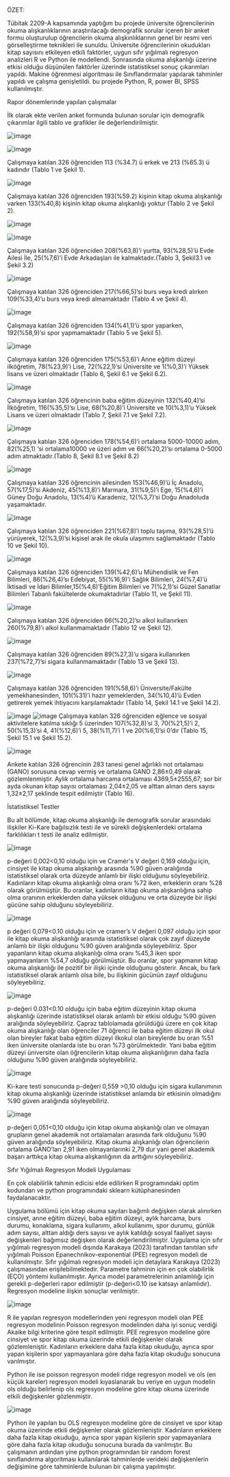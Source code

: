 ÖZET:

Tübitak 2209-A kapsamında yaptığım bu projede üniversite öğrencilerinin okuma alışkanlıklarının araştırılacağı demografik sorular içeren bir anket formu oluşturulup öğrencilerin okuma alışkınlıklarının genel bir resmi veri görselleştirme teknikleri ile sunuldu.
Üniversite öğrencilerinin okudukları kitap sayısını etkileyen etkili faktörler, uygun sıfır yığılmalı regresyon analizleri R ve Python ile modellendi. Sonrasında okuma alışkanlığı üzerine etkisi olduğu düşünülen faktörler üzerinde istatistiksel sonuç çıkarımları yapıldı. Makine öğrenmesi algoritması ile Sınıflandırmalar yapılarak tahminler yapıldı ve çalışma genişletildi. 
bu projede Python, R, power BI, SPSS kullanılmıştır.



Rapor dönemlerinde yapılan çalışmalar

İlk olarak ekte verilen anket formunda bulunan sorular için demografik çıkarımlar ilgili tablo ve grafikler ile değerlendirilmiştir.

       
![image](https://github.com/user-attachments/assets/6dbe748a-1043-41f4-9d27-dbcfc8d77185)


![image](https://github.com/user-attachments/assets/604014c4-4922-4bfc-b1a6-f803e467e33c)

Çalışmaya katılan 326 öğrenciden 113 (%34.7) ü erkek ve 213 (%65.3) ü kadındır (Tablo 1 ve Şekil 1).


![image](https://github.com/user-attachments/assets/2d499691-cf2f-49c6-84a7-7670c04e6ac9)

Çalışmaya katılan 326 öğrenciden 193(%59.2) kişinin kitap okuma alışkanlığı varken 133(%40,8) kişinin kitap okuma alışkanlığı yoktur (Tablo 2 ve Şekil 2).

![image](https://github.com/user-attachments/assets/c68e7894-2aa9-4cbd-aca2-05e0cf75fc49)

![image](https://github.com/user-attachments/assets/2db4444f-e81c-4b99-8862-32601f297e83)

Çalışmaya katılan 326 öğrenciden 208(%63,8)’i yurtta, 93(%28,5)’ü Evde Ailesi İle, 25(%7,6)’i Evde Arkadaşları ile kalmaktadır.(Tablo 3, Şekil3.1 ve Şekil 3.2)

![image](https://github.com/user-attachments/assets/20a7b8a9-fecf-42a6-9279-1b0b97e485a0)

Çalışmaya katılan 326 öğrenciden 217(%66,5)’si burs veya kredi alırken 109(%33,4)’u burs veya kredi almamaktadır (Tablo 4 ve Şekil 4).

![image](https://github.com/user-attachments/assets/17fca389-c2de-42a3-9197-705a3dc5521d)

Çalışmaya katılan 326 öğrenciden  134(%41,1)’ü spor yaparken, 192(%58,9)’si spor yapmamaktadır (Tablo 5 ve Şekil 5).

![image](https://github.com/user-attachments/assets/2b67d04d-85d0-42e3-a7ba-2e893fda8fff)

Çalışmaya katılan 326 öğrenciden 175(%53,6)’i Anne eğitim düzeyi ilköğretim, 78(%23,9)’i Lise, 72(%22,1)’si Üniversite ve 1(%0,3)’i Yüksek lisans ve üzeri olmaktadır (Tablo 6, Şekil 6.1 ve Şekil 6.2).

![image](https://github.com/user-attachments/assets/aa5710c7-66e4-41dd-981f-58c89f02c3f5)

Çalışmaya katılan 326 öğrencinin baba eğitim düzeyinin 132(%40,4)’si İlköğretim, 116(%35,5)’sı Lise, 68(%20,8)’i Üniversite ve 10(%3,1)’u Yüksek Lisans ve üzeri olmaktadır (Tablo 7, Şekil 7.1 ve Şekil 7.2).

![image](https://github.com/user-attachments/assets/f8cdf829-caac-41aa-a037-6e2a2323d09b)

Çalışmaya katılan 326 öğrenciden 178(%54,6)’i ortalama 5000-10000 adım, 82(%25,1) ‘si ortalama10000 ve üzeri adım ve 66(%20,2)’sı ortalama 0-5000 adım atmaktadır.(Tablo 8, Şekil 8.1 ve Şekil 8.2)

![image](https://github.com/user-attachments/assets/73f95561-f7ee-49fb-9a83-d816132ed1c6)

Çalışmaya katılan 326 öğrencinin ailesinden 153(%46,9)’ü İç Anadolu, 57(%17,5)’si Akdeniz, 45(%13,8)’i Marmara, 31(%9,5)’i Ege, 15(%4,6)’i Güney Doğu Anadolu, 13(%4)’ü Karadeniz, 12(%3,7)’si Doğu Anadoluda yaşamaktadır.

![image](https://github.com/user-attachments/assets/911816dc-86ba-4f1e-a818-9885ae751394)

Çalışmaya katılan 326 öğrenciden 221(%67,8)’i toplu taşıma, 93(%28,5)’ü yürüyerek, 12(%3,9)’si kişisel arak ile okula ulaşımını sağlamaktadır (Tablo 10 ve Şekil 10).

![image](https://github.com/user-attachments/assets/af7c985c-a257-4c7f-96b1-e8bda5d2114a)

Çalışmaya katılan 326 öğrenciden 139(%42,6)’u Mühendislik ve Fen Bilimleri, 86(%26,4)’sı Edebiyat, 55(%16,9)’i Sağlık Bilimleri, 24(%7,4)’ü İktisadi ve İdari Bilimler,15(%4,6)’Eğitim Bilimleri ve 7(%2,1)‘si Güzel Sanatlar Bilimleri Tabanlı fakültelerde okumaktadırlar (Tablo 11, ve Şekil 11).

![image](https://github.com/user-attachments/assets/87009b4b-bd3a-4c45-81e0-c0abc821902f)

Çalışmaya katılan 326 öğrenciden 66(%20,2)’sı alkol kullanırken 260(%79,8)’ı alkol kullanmamaktadır (Tablo 12 ve Şekil 12).

![image](https://github.com/user-attachments/assets/d3cc0d91-b364-4f77-b38e-27026c6c8fe1)

Çalışmaya katılan 326 öğrenciden 89(%27,3)’u sigara kullanırken 237(%72,7)’si sigara kullanmamaktadır (Tablo 13 ve Şekil 13).

![image](https://github.com/user-attachments/assets/fd5d5306-746e-4a72-8b2a-d4df3256a475)

Çalışmaya katılan 326 öğrenciden 191(%58,6)’i Üniversite/Fakülte yemekhanesinden, 101(%31)’i hazır yemeklerden, 34(%10,4)’ü Evden getirerek yemek ihtiyacını karşılamaktadır (Tablo 14, Şekil 14.1 ve Şekil 14.2).

![image](https://github.com/user-attachments/assets/ddc91d2d-46bd-4575-aca0-7a842fd89289)
![image](https://github.com/user-attachments/assets/4720c139-ebf3-4c1a-8c90-fc2e5c5bb677)
Çalışmaya katılan 326 öğrenciden eğlence ve sosyal aktivitelere katılma sıklığı 5 üzerinden 107(%32,8)’si 3, 70(%21,5)’i 2, 50(%15,3)’si 4, 41(%12,6)’i 5, 38(%11,7)’i 1 ve 20(%6,1)’si 0’dır (Tablo 15, Şekil 15.1 ve Şekil 15.2).

![image](https://github.com/user-attachments/assets/06690238-66ff-4a90-b1cb-b055fc65a1f4)

Ankete katılan 326 öğrencinin 283 tanesi genel ağırlıklı not ortalaması (GANO) sorusuna cevap vermiş ve ortalama GANO 2,86±0,49 olarak gözlemlenmiştir. Aylık ortalama harcama ortalaması 4369,5±2555,67; sor bir ayda okunan kitap sayısı ortalaması 2,04±2,05 ve alttan alınan ders sayısı 1,32±2,17 şeklinde tespit edilmiştir (Tablo 16).

 İstatistiksel Testler

Bu alt bölümde, kitap okuma alışkanlığı ile demografik sorular arasındaki ilişkiler Ki-Kare bağılsızlık testi ile ve sürekli değişkenlerdeki ortalama farklılıkları t testi ile analiz edilmiştir. 

![image](https://github.com/user-attachments/assets/a76e5940-f710-44de-890a-a7be54e563b0)

p-değeri 0,002<0,10 olduğu için ve Cramér's V değeri 0,169 olduğu için, cinsiyet ile kitap okuma alışkanlığı arasında %90 güven aralığında istatistiksel olarak orta düzeyde anlamlı bir ilişki olduğunu söyleyebiliriz. Kadınların kitap okuma alışkanlığı olma oranı %72 iken, erkeklerin oranı %28 olarak görülmüştür. Bu oranlar, kadınların kitap okuma alışkanlığına sahip olma oranının erkeklerden daha yüksek olduğunu ve  orta düzeyde bir ilişki gücüne sahip olduğunu söyleyebiliriz.

![image](https://github.com/user-attachments/assets/f7e237b8-45d1-4f1e-b448-ec387a0fc2ae)

p değeri 0,079<0.10 olduğu için ve cramer’s V değeri 0,097 olduğu için spor ile kitap okuma alışkanlığı arasında istatistiksel olarak çok zayıf düzeyde anlamlı bir ilişki olduğunu %90 güven aralığında söyleyebiliriz. Spor yapanların kitap okuma alışkanlığı olma oranı %45,3 iken spor yapmayanların %54,7 olduğu görülmüştür. Bu oranlar, spor yapmanın kitap okuma alışkanlığı ile pozitif bir ilişki içinde olduğunu gösterir. Ancak, bu fark istatistiksel olarak anlamlı olsa bile, bu ilişkinin gücünün zayıf olduğunu söyleyebiliriz.

![image](https://github.com/user-attachments/assets/d6bfa94c-3bc8-493a-af7b-ecc940dbfd52)

p-değeri 0.031<0.10 olduğu için baba eğitim düzeyinin kitap okuma alışkanlığı üzerinde istatistiksel olarak anlamlı bir etkisi olduğu %90 güven aralığında söyleyebiliriz. Çapraz tablolamada görüldüğü üzere en çok kitap okuma alışkanlığı olan öğrenciler 71 öğrenci ile baba eğitim düzeyi ilk okul olan bireyler fakat baba eğitim düzeyi ilkokul olan bireylerde bu oran %51 iken üniversite olanlarda iste bu oran %73 görülmektedir. Yani baba eğitim düzeyi üniversite olan öğrencilerin kitap okuma alışkanlığının daha fazla olduğunu %90 güven aralığında söyleyebiliriz.

![image](https://github.com/user-attachments/assets/5b073c79-0144-4913-909b-f302348f7299)

Ki-kare testi sonucunda p-değeri 0,559 >0,10 olduğu için sigara kullanımının kitap okuma alışkanlığı üzerinde istatistiksel anlamda bir etkisinin olmadığını %90 güven aralığında söyleyebiliriz.

![image](https://github.com/user-attachments/assets/49cb27db-d562-436f-97c1-e0e6af2213c8)

p-değeri 0,051<0,10 olduğu için kitap okuma alışkanlığı olan ve olmayan grupların genel akademik not ortalamaları arasında fark olduğunu %90 güven aralığında söyleyebiliriz. Kitap okuma alışkanlığı olan öğrencilerin ortalama GANO’ları 2,91 iken olmayanlarınki 2,79 dur yani genel akademik başarı arttıkça kitap okuma alışkanlığının da arttığını söyleyebiliriz.

Sıfır Yığılmalı Regresyon Modeli Uygulaması

En çok olabilirlik tahmin edicisi elde edilirken R programındaki optim kodundan ve python programındaki sklearn kütüphanesinden  faydalanacaktır.

Uygulama bölümü için kitap okuma sayıları bağımlı değişken olarak alınırken cinsiyet, anne eğitim düzeyi, baba eğitim düzeyi, aylık harcama, burs durumu, konaklama, sigara kullanımı, alkol kullanımı, spor durumu, günlük adım sayısı, alttan aldığı ders sayısı ve aylık katıldığı sosyal faaliyet sayısı değişkenleri bağımsız değişken olarak değerlendirilmiştir. Uygulama için sıfır yığılmalı regresyon modeli dışında Karakaya (2023) tarafından tanıtılan sıfır yığılmalı Poisson Epanechnikov-exponential (PEE) regresyon modeli de kullanılmıştır. Sıfır yığılmalı regresyon modeli için detaylara Karakaya (2023) çalışmasından erişilebilmektedir. Parametre tahminin için en çok olabilirlik (EÇO) yöntemi kullanılmıştır. Ayrıca model parametrelerinin anlamlılığı için gerekli p-değerleri rapor edilmiştir (p-değeri<0.10 ise katsayı anlamlıdır). Regresyon modeline ilişkin sonuçlar verilmiştir.

![image](https://github.com/user-attachments/assets/bdf66892-5b5e-4f27-8f83-85df6f63c383)

R ile yapılan regresyon modellerinden yeni regresyon modeli olan PEE regresyon modelinin Poisson regresyon modelinden daha iyi sonuç verdiği Akaike bilgi kriterine göre tespit edilmiştir. PEE regresyon modeline göre cinsiyet ve spor kitap okuma üzerinde etkili değişkenler olarak gözlemleniştir. Kadınların erkeklere daha fazla kitap okuduğu, ayrıca spor yapan kişilerin spor yapmayanlara göre daha fazla kitap okuduğu sonucuna varılmıştır.

Python ile ise poisson regresyon modeli ridge regresyon modeli ve ols (en küçük kareler) regresyon modeli kıyaslanarak bu veriye en uygun modelin ols olduğu belirlenip ols regresyon modeline göre kitap okuma üzerinde etkili değişkenler gözlenmiştir. 

![image](https://github.com/user-attachments/assets/133e2dc8-1027-4127-b5b9-6321c1382234)


Python ile yapılan bu OLS regresyon modeline göre de cinsiyet ve spor kitap okuma üzerinde etkili değişkenler olarak gözlemleniştir. Kadınların erkeklere daha fazla kitap okuduğu, ayrıca spor yapan kişilerin spor yapmayanlara göre daha fazla kitap okuduğu sonucuna burada da varılmıştır.
Bu çalışmanın ardından yine python programından bir random forest sınıflandırma algoritması kullanılarak tahminlerde verideki değişkenlerin değişimine göre tahminlerde bulunan bir çalışma yapılmıştır. 


